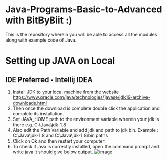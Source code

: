 # Java-Programs-Basic-to-Advanced with BitByBiit :)
This is the repository wherein you will be able to access all the modules along with example code of Java.

# Setting up JAVA on Local
## IDE Preferred - Intellij IDEA

1. Install JDK to your local machine from the website https://www.oracle.com/java/technologies/javase/jdk19-archive-downloads.html
2. Then once the download is complete double click the application and complete its installation.
3. Set JAVA_HOME path to the environment variable wherein your jdk is there e.g. C:\Java\jdk-1.8
4. Also edit the Path Variable and add jdk and path to jdk bin. Example : C:\Java\jdk-1.8 and C:\Java\jdk-1.8\bin paths
5. Click on Ok and then restart your computer.
6. To check if java is correctly installed, open the command prompt and write java it should give below output.
   ![image](https://github.com/user-attachments/assets/5c70d10b-20bc-4f8b-9fd3-63ca7a9c61b0)

